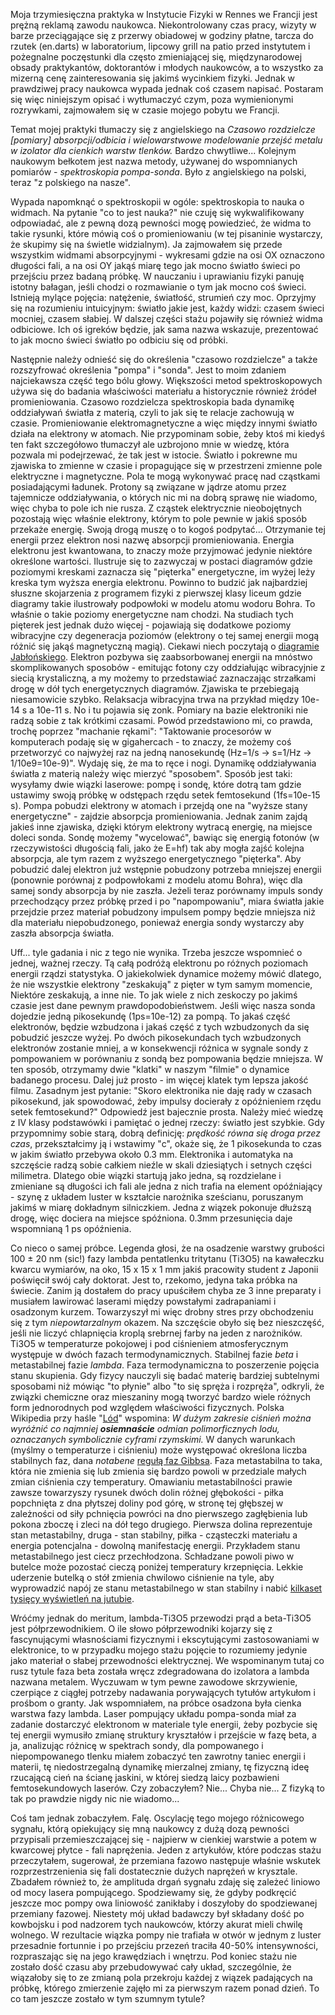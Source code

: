 Moja trzymiesięczna praktyka w Instytucie Fizyki w Rennes we Francji jest prężną reklamą zawodu naukowca. Niekontrolowany czas pracy, wizyty w barze przeciągające się z przerwy obiadowej w godziny płatne, tarcza do rzutek (en.darts) w laboratorium, lipcowy grill na patio przed instytutem i pożegnalne poczęstunki dla często zmieniającej się, międzynarodowej obsady praktykantów, doktorantów i młodych naukowców, a to wszystko za mizerną cenę zainteresowania się jakimś wycinkiem fizyki. Jednak w prawdziwej pracy naukowca wypada jednak coś czasem napisać. Postaram się więc niniejszym opisać i wytłumaczyć czym, poza wymienionymi rozrywkami, zajmowałem się w czasie mojego pobytu we Francji. 

Temat mojej praktyki tłumaczy się z angielskiego na *Czasowo rozdzielcze [pomiary] absorpcji/odbicia i wielowarstwowe modelowanie przejść metalu w izolator dla cienkich warstw tlenków.* Bardzo chwytliwe... Kolejnym naukowym bełkotem jest nazwa metody, używanej do wspomnianych pomiarów - *spektroskopia pompa-sonda*. Było z angielskiego na polski, teraz "z polskiego na nasze".

Wypada napomknąć o spektroskopii w ogóle: spektroskopia to nauka o widmach. Na pytanie "co to jest nauka?" nie czuję się wykwalifikowany odpowiadać, ale z pewną dozą pewności mogę powiedzieć, że widma to takie rysunki, które mówią coś o promieniowaniu (w tej pisaninie wystarczy, że skupimy się na świetle widzialnym). Ja zajmowałem się przede wszystkim widmami absorpcyjnymi - wykresami gdzie na osi OX oznaczono długości fali, a na osi OY jakąś miarę tego jak mocno światło świeci po przejściu przez badaną próbkę. W nauczaniu i uprawianiu fizyki panuję istotny bałagan, jeśli chodzi o rozmawianie o tym jak mocno coś świeci. Istnieją mylące pojęcia: natężenie, światłość, strumień czy moc. Oprzyjmy się na rozumieniu intuicyjnym: światło jakie jest, każdy widzi: czasem świeci mocniej, czasem słabiej. W dalszej części stażu pojawiły się również widma odbiciowe. Ich oś igreków będzie, jak sama nazwa wskazuje, prezentować to jak mocno świeci światło po odbiciu się od próbki.

Następnie należy odnieść się do określenia "czasowo rozdzielcze" a także rozszyfrować określenia "pompa" i "sonda". Jest to moim zdaniem najciekawsza część tego bólu głowy. Większości metod spektroskopowych używa się do badania właściwości materiału a historycznie również źródeł promieniowania. Czasowo rozdzielcza spektroskopia bada dynamikę oddziaływań światła z materią, czyli to jak się te relacje zachowują w czasie. Promieniowanie elektromagnetyczne a więc między innymi światło działa na elektrony w atomach. Nie przypominam sobie, żeby ktoś mi kiedyś ten fakt szczegółowo tłumaczył ale uzbrojono mnie w wiedzę, która pozwala mi podejrzewać, że tak jest w istocie. Światło i pokrewne mu zjawiska to zmienne w czasie i propagujące się w przestrzeni zmienne pole elektryczne i magnetyczne. Pola te mogą wykonywać pracę nad cząstkami posiadającymi ładunek. Protony są związane w jądrze atomu przez tajemnicze oddziaływania, o których nic mi na dobrą sprawę nie wiadomo, więc chyba to pole ich nie rusza. Z cząstek elektrycznie nieobojętnych pozostają więc właśnie elektrony, którym to pole pewnie w jakiś sposób przekaże energię. Swoją drogą muszę o to kogoś podpytać... Otrzymanie tej energii przez elektron nosi nazwę absorpcji promieniowania. Energia elektronu jest kwantowana, to znaczy może przyjmować jedynie niektóre określone wartości. Ilustruje się to zazwyczaj w postaci diagramów gdzie poziomymi kreskami zaznacza się "pięterka" energetyczne, im wyżej leży kreska tym wyższa energia elektronu. Powinno to budzić jak najbardziej słuszne skojarzenia z programem fizyki z pierwszej klasy liceum gdzie diagramy takie ilustrowały podpowłoki w modelu atomu wodoru Bohra. To właśnie o takie poziomy energetyczne nam chodzi. Na studiach tych pięterek jest jednak dużo więcej - pojawiają się dodatkowe poziomy wibracyjne czy degeneracja poziomów (elektrony o tej samej energii mogą różnić się jakąś magnetyczną magią). Ciekawi niech poczytają o [diagramie Jabłońskiego](https://pl.wikipedia.org/wiki/Diagram_Jab%C5%82o%C5%84skiego). Elektron pozbywa się zaabsorbowanej energii na mnóstwo skomplikowanych sposobów - emitując fotony czy oddziałując wibracyjnie z siecią krystaliczną, a my możemy to przedstawiać zaznaczając strzałkami drogę w dół tych energetycznych diagramów. Zjawiska te przebiegają niesamowicie szybko. Relaksacja wibracyjna trwa na przykład między 10e-14 s a 10e-11 s. No i tu pojawia się zonk. Pomiary na bazie elektroniki nie radzą sobie z tak krótkimi czasami. Powód przedstawiono mi, co prawda, trochę poprzez "machanie rękami": "Taktowanie procesorów w komputerach podaję się w gigahercach - to znaczy, że możemy coś przetworzyć co najwyżej raz na jedną nanosekundę (Hz=1/s -&gt; s=1/Hz -&gt; 1/10e9=10e-9)". Wydaję się, że ma to ręce i nogi. Dynamikę oddziaływania światła z materią należy więc mierzyć "sposobem". Sposób jest taki: wysyłamy dwie wiązki laserowe: pompę i sondę, które dotrą tam gdzie ustawimy swoją próbkę w odstępach rzędu setek femtosekund (1fs=10e-15 s). Pompa pobudzi elektrony w atomach i przejdą one na "wyższe stany energetyczne" - zajdzie absorpcja promieniowania. Jednak zanim zajdą jakieś inne zjawiska, dzięki którym elektrony wytracą energię, na miejsce doleci sonda. Sondę możemy "wycelować", bawiąc się energią fotonów (w rzeczywistości długością fali, jako że E=hf) tak aby mogła zajść kolejna absorpcja, ale tym razem z wyższego energetycznego "pięterka". Aby pobudzić dalej elektron już wstępnie pobudzony potrzeba mniejszej energii (ponownie porównaj z podpowłokami z modelu atomu Bohra), więc dla samej sondy absorpcja by nie zaszła. Jeżeli teraz porównamy impuls sondy przechodzący przez próbkę przed i po "napompowaniu", miara światła jakie przejdzie przez materiał pobudzony impulsem pompy będzie mniejsza niż dla materiału niepobudzonego, ponieważ energia sondy wystarczy aby zaszła absorpcja światła.

Uff... tyle gadania i nic z tego nie wynika. Trzeba jeszcze wspomnieć o jednej, ważnej rzeczy. Tą całą podróżą elektronu po różnych poziomach energii rządzi statystyka. O jakiekolwiek dynamice możemy mówić dlatego, że nie wszystkie elektrony "zeskakują" z pięter w tym samym momencie, Niektóre zeskakują, a inne nie. To jak wiele z nich zeskoczy po jakimś czasie jest dane pewnym prawdopodobieństwem. Jeśli więc nasza sonda dojedzie jedną pikosekundę (1ps=10e-12) za pompą. To jakaś część elektronów, będzie wzbudzona i jakaś część z tych wzbudzonych da się pobudzić jeszcze wyżej. Po dwóch pikosekundach tych wzbudzonych elektronów zostanie mniej, a w konsekwencji różnica w sygnale sondy z pompowaniem w porównaniu z sondą bez pompowania będzie mniejsza. W ten sposób, otrzymamy dwie "klatki" w naszym "filmie" o dynamice badanego procesu. Dalej już prosto - im więcej klatek tym lepsza jakość filmu. Zasadnym jest pytanie: "Skoro elektronika nie daję rady w czasach pikosekund, jak spowodować, żeby impulsy docierały z opóźnieniem rzędu setek femtosekund?" Odpowiedź jest bajecznie prosta. Należy mieć wiedzę z IV klasy podstawówki i pamiętać o jednej rzeczy: światło jest szybkie. Gdy przypomnimy sobie starą, dobrą definicję: *prędkość równa się droga przez czas*, przekształcimy ją i wstawimy "c", okaże się, że 1 pikosekunda to czas w jakim światło przebywa około 0.3 mm. Elektronika i automatyka na szczęście radzą sobie całkiem nieźle w skali dziesiątych i setnych części milimetra. Dlatego obie wiązki startują jako jedna, są rozdzielane i zmieniane są długości ich fali ale jedna z nich trafia na element opóźniający - szynę z układem luster w kształcie narożnika sześcianu, poruszanym jakimś w miarę dokładnym silniczkiem. Jedna z wiązek pokonuje dłuższą drogę, więc dociera na miejsce spóźniona. 0.3mm przesunięcia daje wspomnianą 1 ps opóźnienia.

Co nieco o samej próbce. Legenda głosi, że na osadzenie warstwy grubości 100 ± 20 nm (sic!) fazy lambda pentatlenku tritytanu (Ti3O5) na kawałeczku kwarcu wymiarów, na oko, 15 x 15 x 1 mm jakiś pracowity student z Japonii poświęcił swój cały doktorat. Jest to, rzekomo, jedyna taka próbka na świecie. Zanim ją dostałem do pracy upuściłem chyba ze 3 inne preparaty i musiałem lawirować laserami między powstałymi zadrapaniami i osadzonym kurzem. Towarzyszył mi więc drobny stres przy obchodzeniu się z tym *niepowtarzalnym* okazem. Na szczęście obyło się bez nieszczęść, jeśli nie liczyć chlapnięcia kroplą srebrnej farby na jeden z narożników. Ti3O5 w temperaturze pokojowej i pod ciśnieniem atmosferycznym występuje w dwóch fazach termodynamicznych. Stabilnej fazie *beta* i metastabilnej fazie *lambda*. Faza termodynamiczna to poszerzenie pojęcia stanu skupienia. Gdy fizycy nauczyli się badać materię bardziej subtelnymi sposobami niż mówiąc "to płynie" albo "to się spręża i rozpręża", odkryli, że związki chemiczne oraz mieszaniny mogą tworzyć bardzo wiele różnych form jednorodnych pod względem właściwości fizycznych. Polska Wikipedia przy haśle "[Lód](https://pl.wikipedia.org/wiki/L%C3%B3d)" wspomina: *W dużym zakresie ciśnień można wyróżnić co najmniej **osiemnaście** odmian polimorficznych lodu, oznaczanych symbolicznie cyframi rzymskimi.* W danych warunkach (myślmy o temperaturze i ciśnieniu) może występować określona liczba stabilnych faz, dana *notabene* [regułą faz Gibbsa](https://pl.wikipedia.org/wiki/Regu%C5%82a_faz). Faza metastabilna to taka, która nie zmienia się lub zmienia się bardzo powoli w przedziale małych zmian ciśnienia czy temperatury. Omawianiu metastabilności prawie zawsze towarzyszy rysunek dwóch dolin różnej głębokości - piłka popchnięta z dna płytszej doliny pod górę, w stronę tej głębszej w zależności od siły pchnięcia powróci na dno pierwszego zagłębienia lub pokona zboczę i zleci na dół tego drugiego. Pierwsza dolina reprezentuje stan metastabilny, druga - stan stabilny, piłka - cząsteczki materiału a energia potencjalna - dowolną manifestację energii. Przykładem stanu metastabilnego jest ciecz przechłodzona. Schładzane powoli piwo w butelce może pozostać cieczą poniżej temperatury krzepnięcia. Lekkie uderzenie butelką o stół zmienia chwilowo ciśnienie na tyle, aby wyprowadzić napój ze stanu metastabilnego w stan stabilny i nabić [kilkaset tysięcy wyświetleń na jutubie](https://www.youtube.com/watch?v=W0fURJg-K0A). 

Wróćmy jednak do meritum, lambda-Ti3O5 przewodzi prąd a beta-Ti3O5 jest półprzewodnikiem. O ile słowo półprzewodniki kojarzy się z fascynującymi własnościami fizycznymi i ekscytującymi zastosowaniami w elektronice, to w przypadku mojego stażu pojęcie to rozumiemy jedynie jako materiał o słabej przewodności elektrycznej. We wspominanym tutaj co rusz tytule faza beta została wręcz zdegradowana do izolatora a lambda nazwana metalem. Wyczuwam w tym pewne zawodowe skrzywienie, czerpiące z ciągłej potrzeby nadawania porywających tytułów artykułom i prośbom o granty. Jak wspomniałem, na próbce osadzona była cienka warstwa fazy lambda. Laser pompujący układu pompa-sonda miał za zadanie dostarczyć elektronom w materiale tyle energii, żeby pozbycie się tej energii wymusiło zmianę struktury kryształów i przejście w fazę beta, a ja, analizując różnicę w spektrach sondy, dla pompowanego i niepompowanego tlenku miałem zobaczyć ten zawrotny taniec energii i materii, tę niedostrzegalną dynamikę mierzalnej zmiany, tę fizyczną ideę rzucającą cień na ścianę jaskini, w której siedzą laicy pozbawieni femtosekundowych laserów. Czy zobaczyłem? Nie... Chyba nie... Z fizyką to tak po prawdzie nigdy nic nie wiadomo...

Coś tam jednak zobaczyłem. Falę. Oscylację tego mojego różnicowego sygnału, którą opiekujący się mną naukowcy z dużą dozą pewności przypisali przemieszczającej się - najpierw w cienkiej warstwie a potem w kwarcowej płytce - fali naprężenia. Jeden z artykułów, które podczas stażu przeczytałem, sugerował, że przemiana fazowo następuje właśnie wskutek rozprzestrzenienia się fali dostatecznie dużych naprężeń w krysztale. Zbadałem również to, że amplituda drgań sygnału zdaję się zależeć liniowo od mocy lasera pompującego. Spodziewamy się, że gdyby podkręcić jeszcze moc pompy owa liniowość zanikłaby i doszyłoby do spodziewanej przemiany fazowej. Niestety mój układ badawczy był składany dość po kowbojsku i pod nadzorem tych naukowców, którzy akurat mieli chwilę wolnego. W rezultacie wiązka pompy nie trafiała w otwór w jednym z luster przesadnie fortunnie i po przejściu przezeń traciła 40-50% intensywności, rozpraszając się na jego krawędziach i wnętrzu. Pod koniec stażu nie zostało dość czasu aby przebudowywać cały układ, szczególnie, że wiązałoby się to ze zmianą pola przekroju każdej z wiązek padających na próbkę, którego zmierzenie zajęło mi za pierwszym razem ponad dzień. 
To co tam jeszcze zostało w tym szumnym tytule? 


